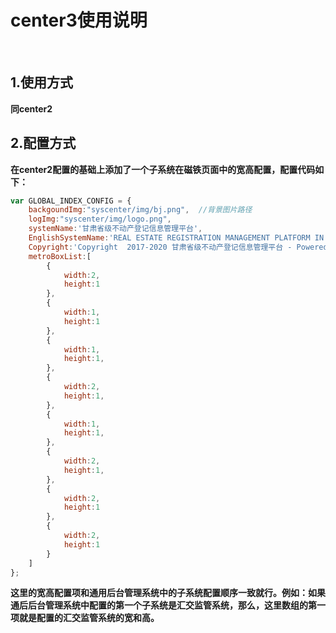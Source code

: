 # center3使用说明

<br>

## 1.使用方式

**同center2**



## 2.配置方式

**在center2配置的基础上添加了一个子系统在磁铁页面中的宽高配置，配置代码如下：**

```js
var GLOBAL_INDEX_CONFIG = {
	backgoundImg:"syscenter/img/bj.png",  //背景图片路径
	logImg:"syscenter/img/logo.png",
	systemName:'甘肃省级不动产登记信息管理平台',
	EnglishSystemName:'REAL ESTATE REGISTRATION MANAGEMENT PLATFORM IN GANSU PROVINCE',
	Copyright:'Copyright  2017-2020 甘肃省级不动产登记信息管理平台 - Powered By GreatMap V2.0',
	metroBoxList:[
		{
			width:2,
			height:1
		},
		{
			width:1,
			height:1
		},
		{
			width:1,
			height:1,
		},
		{
			width:2,
			height:1,
		},
		{
			width:1,
			height:1,
		},
		{
			width:2,
			height:1,
		},
		{
			width:2,
			height:1
		},
		{
			width:2,
			height:1
		}
	]
};
```

**这里的宽高配置项和通用后台管理系统中的子系统配置顺序一致就行。例如：如果通后后台管理系统中配置的第一个子系统是汇交监管系统，那么，这里数组的第一项就是配置的汇交监管系统的宽和高。**

